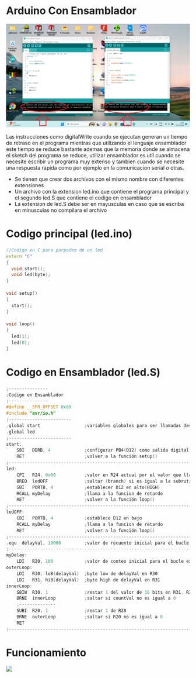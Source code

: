 # Arduino Con Ensamblador

<img src="https://github.com/IDiegoUlises/Arduino-Con-Ensamblador/blob/main/imagenes/Comparacion-de-memoria.png" />

Las instrucciones como digitalWrite cuando se ejecutan generan un tiempo de retraso en el programa mientras que utilizando el lenguaje ensamblador este tiempo se reduce bastante ademas que la memoria donde se almacena el sketch del programa se reduce, utilizar ensamblador es util cuando se necesite escribir un programa muy extenso y tambien cuando se necesite una respuesta rapida como por ejemplo en la comunicacion serial o otras.

* Se tienen que crear dos archivos con el mismo nombre con diferentes extensiones
* Un archivo con la extension led.ino que contiene el programa principal y el segundo led.S que contiene el codigo en ensamblador
* La extension de led.S debe ser en mayusculas en caso que se escriba en minusculas no compilara el archivo 

# Codigo principal (led.ino)
```c++
//Codigo en C para parpadeo de un led
extern "C"
{
  void start();
  void led(byte);
}

void setup()
{
  start();
}

void loop()
{
  led(1);
  led(0);
}
```

# Codigo en Ensamblador (led.S)
```c++
;---------------
;Codigo en Ensamblador
;---------------
#define __SFR_OFFSET 0x00
#include "avr/io.h"
;------------------------
.global start                 ;variables globales para ser llamadas desde la funcion principal                
.global led
;------------------------
start:
    SBI   DDRB, 4             ;configurar PB4(D12) como salida digital
    RET                       ;volver a la función setup()
;---------------------------------------------------------------------------
led:
    CPI   R24, 0x00           ;valor en R24 actual por el valor que llama en comparación con 0
    BREQ  ledOFF              ;saltar (branch) si es igual a la subrutina ledOFF
    SBI   PORTB, 4            ;establecer D12 en alto(HIGH)
    RCALL myDelay             ;llama a la funcion de retardo
    RET                       ;volver a la función loop()
;---------------------------------------------------------------------------
ledOFF:
    CBI   PORTB, 4            ;establece D12 en bajo
    RCALL myDelay             ;llama a la funcion de retardo
    RET                       ;volver a la función loop()
;---------------------------------------------------------------------------
.equ  delayVal, 10000         ;valor de recuento inicial para el bucle interno
;---------------------------------------------------------------------------
myDelay:
    LDI   R20, 100            ;valor de conteo inicial para el bucle externo
outerLoop:
    LDI   R30, lo8(delayVal)  ;byte low de delayVal en R30
    LDI   R31, hi8(delayVal)  ;byte high de delayVal en R31
innerLoop:
    SBIW  R30, 1              ;restar 1 del valor de 16 bits en R31, R30
    BRNE  innerLoop           ;saltar si countVal no es igual a 0
    ;--------------
    SUBI  R20, 1              ;restar 1 de R20
    BRNE  outerLoop           ;saltar si R20 no es igual a 0
    RET
;---------------------------------------------------------------------------
```

# Funcionamiento
![](https://github.com/IDiegoUlises/Arduino-Con-Ensamblador/blob/main/imagenes/Arduino-Con-Ensamblador.gif)
